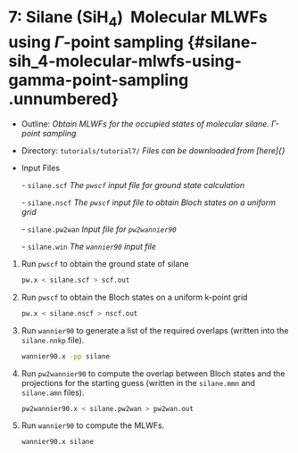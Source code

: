 # 7: Silane (SiH$_4$) &#151; Molecular MLWFs using $\Gamma$-point sampling {#silane-sih_4-molecular-mlwfs-using-gamma-point-sampling .unnumbered}

-   Outline: *Obtain MLWFs for the occupied states of molecular silane.
    $\Gamma$-point sampling*

-   Directory: `tutorials/tutorial7/` *Files can be downloaded from [here]{}*

-   Input Files

    \-    `silane.scf` *The `pwscf` input file for ground
        state calculation*

    \-    `silane.nscf` *The `pwscf` input file to obtain
        Bloch states on a uniform grid*

    \-    `silane.pw2wan` *Input file for `pw2wannier90`*

    \-    `silane.win` *The `wannier90` input file*

1.  Run `pwscf` to obtain the ground state of silane

    ```bash title="Terminal"
    pw.x < silane.scf > scf.out
    ```

2.  Run `pwscf` to obtain the Bloch states on a uniform
    k-point grid

    ```bash title="Terminal"
    pw.x < silane.nscf > nscf.out
    ```

3.  Run `wannier90` to generate a list of the required overlaps (written
    into the `silane.nnkp` file).

    ```bash title="Terminal"
    wannier90.x -pp silane
    ```

4.  Run `pw2wannier90` to compute the overlap between Bloch states and
    the projections for the starting guess (written in the `silane.mmn`
    and `silane.amn` files).

    ```bash title="Terminal"
    pw2wannier90.x < silane.pw2wan > pw2wan.out
    ```

5.  Run `wannier90` to compute the MLWFs.

    ```bash title="Terminal"
    wannier90.x silane
    ```

